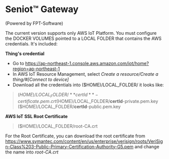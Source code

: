 # Seniot™ Gateway

(Powered by FPT-Software)

The current version supports only AWS IoT Platform. You must configure the DOCKER VOLUMES pointed to a LOCAL FOLDER that contains the AWS credentials. It's included:

**Thing's credential**
+ Go to https://ap-northeast-1.console.aws.amazon.com/iot/home?region=ap-northeast-1
+ In AWS IoT Resource Management, select *Create a resource/Create a thing/#[Connect to device]*
+ Download all the credentials into ($HOME)/LOCAL_FOLDER/ it looks like:

>($HOME)/LOCAL_FOLDER/**certId**-certificate.pem.crt
>($HOME)/LOCAL_FOLDER/**certId**-private.pem.key
>($HOME)/LOCAL_FOLDER/**certId**-public.pem.key

**AWS IoT SSL Root Certificate**

>($HOME)/LOCAL_FOLDER/root-CA.crt

For the Root Certificate, you can download the root certificate from https://www.symantec.com/content/en/us/enterprise/verisign/roots/VeriSign-Class%203-Public-Primary-Certification-Authority-G5.pem and change the name into *root-CA.crt*
